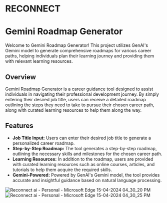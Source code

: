 # RECONNECT
# Gemini Roadmap Generator

Welcome to Gemini Roadmap Generator! This project utilizes GenAI's Gemini model to generate comprehensive roadmaps for various career paths, helping individuals plan their learning journey and providing them with relevant learning resources.

## Overview

Gemini Roadmap Generator is a career guidance tool designed to assist individuals in navigating their professional development journey. By simply entering their desired job title, users can receive a detailed roadmap outlining the steps they need to take to pursue their chosen career path, along with curated learning resources to help them along the way.

## Features

- **Job Title Input:** Users can enter their desired job title to generate a personalized career roadmap.
- **Step-by-Step Roadmap:** The tool generates a step-by-step roadmap, outlining the necessary skills and milestones for the chosen career path.
- **Learning Resources:** In addition to the roadmap, users are provided with curated learning resources such as online courses, articles, and tutorials to help them acquire the required skills.
- **Gemini-Powered:** Powered by GenAI's Gemini model, the tool provides accurate and insightful guidance based on natural language processing.







![Reconnect ai - Personal - Microsoft​ Edge 15-04-2024 04_30_20 PM](https://github.com/swatibadola/RECONNECT/assets/116867384/7aad2b90-0770-4336-b031-dc955a1d92c7)
![Reconnect ai - Personal - Microsoft​ Edge 15-04-2024 04_30_25 PM](https://github.com/swatibadola/RECONNECT/assets/116867384/626a9c2b-58a7-4481-a8ac-995a75947708)
